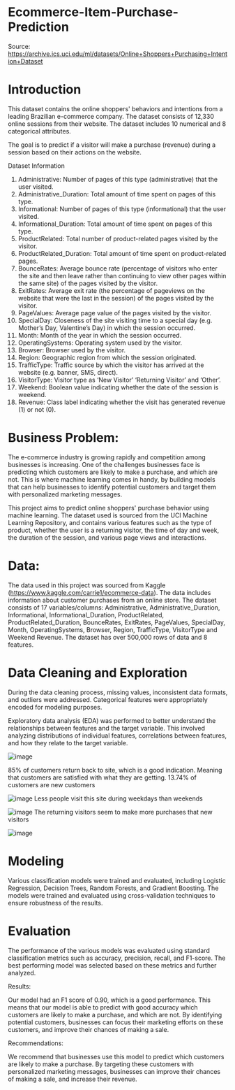 # Ecommerce-Item-Purchase-Prediction

Source: https://archive.ics.uci.edu/ml/datasets/Online+Shoppers+Purchasing+Intention+Dataset


# Introduction
This dataset contains the online shoppers' behaviors and intentions from a leading Brazilian e-commerce company. The dataset consists of 12,330 online sessions from their website. The dataset includes 10 numerical and 8 categorical attributes.

The goal is to predict if a visitor will make a purchase (revenue) during a session based on their actions on the website.

Dataset Information
1. Administrative: Number of pages of this type (administrative) that the user visited.
2. Administrative_Duration: Total amount of time spent on pages of this type.
3. Informational: Number of pages of this type (informational) that the user visited.
4. Informational_Duration: Total amount of time spent on pages of this type.
5. ProductRelated: Total number of product-related pages visited by the visitor.
6. ProductRelated_Duration: Total amount of time spent on product-related pages.
7. BounceRates: Average bounce rate (percentage of visitors who enter the site and then leave rather than continuing to view other pages within the same site) of the pages visited by the visitor.
8. ExitRates: Average exit rate (the percentage of pageviews on the website that were the last in the session) of the pages visited by the visitor.
9. PageValues: Average page value of the pages visited by the visitor.
10. SpecialDay: Closeness of the site visiting time to a special day (e.g. Mother’s Day, Valentine’s Day) in which the session occurred.
11. Month: Month of the year in which the session occurred.
12. OperatingSystems: Operating system used by the visitor.
13. Browser: Browser used by the visitor.
14. Region: Geographic region from which the session originated.
15. TrafficType: Traffic source by which the visitor has arrived at the website (e.g. banner, SMS, direct).
16. VisitorType: Visitor type as ‘New Visitor’ ‘Returning Visitor’ and ‘Other’.
17. Weekend: Boolean value indicating whether the date of the session is weekend.
18. Revenue: Class label indicating whether the visit has generated revenue (1) or not (0).


# Business Problem:

The e-commerce industry is growing rapidly and competition among businesses is increasing. One of the challenges businesses face is predicting which customers are likely to make a purchase, and which are not. This is where machine learning comes in handy, by building models that can help businesses to identify potential customers and target them with personalized marketing messages.

This project aims to predict online shoppers' purchase behavior using machine learning. The dataset used is sourced from the UCI Machine Learning Repository, and contains various features such as the type of product, whether the user is a returning visitor, the time of day and week, the duration of the session, and various page views and interactions.


# Data:

The data used in this project was sourced from Kaggle (https://www.kaggle.com/carrie1/ecommerce-data). The data includes information about customer purchases from an online store. The dataset consists of 17 variables/columns: Administrative,	Administrative_Duration,	Informational,	Informational_Duration,	ProductRelated, ProductRelated_Duration,	BounceRates,	ExitRates,	PageValues,	SpecialDay,	Month,	OperatingSystems,	Browser,	Region,	TrafficType,	VisitorType and	Weekend	Revenue. The dataset has over 500,000 rows of data and 8 features.


# Data Cleaning and Exploration

During the data cleaning process, missing values, inconsistent data formats, and outliers were addressed. Categorical features were appropriately encoded for modeling purposes.

Exploratory data analysis (EDA) was performed to better understand the relationships between features and the target variable. This involved analyzing distributions of individual features, correlations between features, and how they relate to the target variable.


![image](https://user-images.githubusercontent.com/57034956/232239128-cead82be-872e-4bd6-bf39-27b728b5a3f2.png)

85% of customers return back to site, which is a good indication. Meaning that customers are satisfied with what they are getting. 13.74% of customers are new customers

![image](https://user-images.githubusercontent.com/57034956/232239180-cdb7612f-568d-488e-9725-5d98626f3e72.png)
Less people visit this site during weekdays than weekends

![image](https://user-images.githubusercontent.com/57034956/232239260-bb3f42bb-3c9c-44ac-8c33-667e87b80f9e.png)
The returning visitors seem to make more purchases that new visitors

![image](https://user-images.githubusercontent.com/57034956/232239428-85b3b0f2-b478-410f-b6f3-be99f7451d31.png)


# Modeling

Various classification models were trained and evaluated, including Logistic Regression, Decision Trees, Random Forests, and Gradient Boosting. The models were trained and evaluated using cross-validation techniques to ensure robustness of the results.

# Evaluation

The performance of the various models was evaluated using standard classification metrics such as accuracy, precision, recall, and F1-score. The best performing model was selected based on these metrics and further analyzed.

Results:

Our model had an F1 score of 0.90, which is a good performance. This means that our model is able to predict with good accuracy which customers are likely to make a purchase, and which are not. By identifying potential customers, businesses can focus their marketing efforts on these customers, and improve their chances of making a sale.

Recommendations:

We recommend that businesses use this model to predict which customers are likely to make a purchase. By targeting these customers with personalized marketing messages, businesses can improve their chances of making a sale, and increase their revenue.

